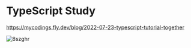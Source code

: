 # TypeScript Study

https://mycodings.fly.dev/blog/2022-07-23-typescript-tutorial-together

![8szghr](https://github.com/beomsun0829/TypeScriptMaster/assets/16769822/10d59fe6-6cb9-49a6-a350-73162322102b)

